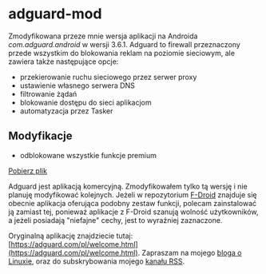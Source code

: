 # adguard-mod
Zmodyfikowana przeze mnie wersja aplikacji na Androida *com.adguard.android* w wersji 3.6.1. Adguard to firewall przeznaczony przede wszystkim do blokowania reklam na poziomie sieciowym, ale zawiera także następujące opcje:
- przekierowanie ruchu sieciowego przez serwer proxy
- ustawienie własnego serwera DNS
- filtrowanie żądań
- blokowanie dostępu do sieci aplikacjom
- automatyzacja przez Tasker

## Modyfikacje
- odblokowane wszystkie funkcje premium

[Pobierz plik](https://github.com/anedroid/adguard-mod/releases/download/3.6.1/AdGuard.ver.3.6.1.build.10000471.apk)

Adguard jest aplikacją komercyjną. Zmodyfikowałem tylko tą wersję i nie planuję modyfikować kolejnych. Jeżeli w repozytorium [F-Droid](https://f-droid.org/) znajduje się obecnie aplikacja oferująca podobny zestaw funkcji, polecam zainstalować ją zamiast tej, ponieważ aplikacje z F-Droid szanują wolność użytkowników, a jeżeli posiadają "niefajne" cechy, jest to wyraźniej zaznaczone.

Oryginalną aplikację znajdziecie tutaj: [https://adguard.com/pl/welcome.html](https://adguard.com/pl/welcome.html). Zapraszam na mojego [bloga o Linuxie](https://anedroid.github.io), oraz do subskrybowania mojego <a href="https://anedroid.github.io/feed.xml" download>kanału RSS</a>.
